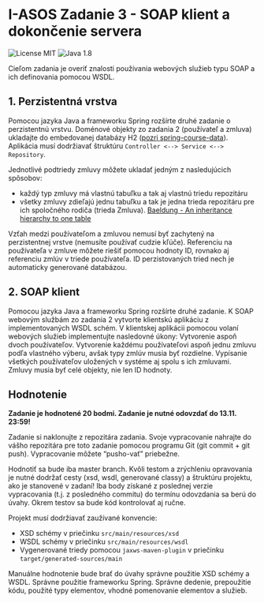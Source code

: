 # I-ASOS Zadanie 3 - SOAP klient a dokončenie servera
![License MIT](https://img.shields.io/badge/License-MIT-green)
![Java 1.8](https://img.shields.io/badge/Java-1.8-blue)

Cieľom zadania je overiť znalosti používania webových služieb typu SOAP a ich definovania pomocou WSDL.

## 1. Perzistentná vrstva
Pomocou jazyka Java a frameworku Spring rozšírte druhé zadanie o perzistentnú vrstvu. 
Doménové objekty zo zadania 2 (používateľ a zmluva) ukladajte do embedovanej databázy H2 ([pozri spring-course-data](https://github.com/Interes-Group/spring-course-data/tree/h2)). 
Aplikácia musí dodržiavať štruktúru `Controller <--> Service <--> Repository`.

Jednotlivé podtriedy zmluvy môžete ukladať jedným z nasledujúcich spôsobov:
 - každý typ zmluvy má vlastnú tabuľku a tak aj vlastnú triedu repozitáru
 - všetky zmluvy zdieľajú jednu tabuľku a tak je jedna trieda repozitáru pre ich spoločného rodiča (trieda Zmluva).
   [Baeldung - An inheritance hierarchy to one table](https://www.baeldung.com/hibernate-tips-how-to-map-an-inheritance-hierarchy-to-one-table)

Vzťah medzi používateľom a zmluvou nemusí byť zachytený na perzistentnej vrstve (nemusíte používať cudzie kľúče). Referenciu na používateľa v zmluve môžete riešiť pomocou hodnoty ID, rovnako aj referenciu zmlúv v triede používateľa. ID perzistovaných tried nech je automaticky generované databázou. 

## 2. SOAP klient
Pomocou jazyka Java a frameworku Spring rozšírte druhé zadanie. K SOAP webovým službám zo zadania 2 vytvorte klientskú aplikáciu z implementovaných WSDL schém. V klientskej aplikácii pomocou volaní webových služieb implementujte nasledovné úkony:
Vytvorenie aspoň dvoch používateľov.
Vytvorenie každému používateľovi aspoň jednu zmluvu podľa vlastného výberu, avšak typy zmlúv musia byť rozdielne.
Vypísanie všetkých používateľov uložených v systéme aj spolu s ich zmluvami. Zmluvy musia byť celé objekty, nie len ID hodnoty.

## Hodnotenie
**Zadanie je hodnotené 20 bodmi. Zadanie je nutné odovzdať do 13.11. 23:59!**

Zadanie si naklonujte z repozitára zadania. Svoje vypracovanie nahrajte do vášho repozitára pre toto zadanie pomocou programu Git (git commit + git push). Vypracovanie môžete “pusho-vať” priebežne.

Hodnotiť sa bude iba master branch. Kvôli testom a zrýchleniu opravovania je nutné dodržať cesty (xsd, wsdl, generované classy) a štruktúru projektu, ako je stanovené v zadaní! Iba body získané z poslednej verzie vypracovania (t.j. z posledného commitu) do termínu odovzdania sa berú do úvahy. Okrem testov sa bude kód kontrolovať aj ručne.

Projekt musí dodržiavať zaužívané konvencie:
 - XSD schémy v priečinku `src/main/resources/xsd`
 - WSDL schémy v priečinku `src/main/resources/wsdl`
 - Vygenerované triedy pomocou `jaxws-maven-plugin` v priečinku `target/generated-sources/main`

Manuálne hodnotenie bude brať do úvahy správne použitie XSD schémy a WSDL. Správne použitie frameworku Spring. Správne dedenie, prepoužitie kódu, použité typy elementov, vhodné pomenovanie elementov a služieb.
